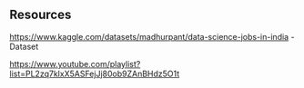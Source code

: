 ## Resources
https://www.kaggle.com/datasets/madhurpant/data-science-jobs-in-india - Dataset

https://www.youtube.com/playlist?list=PL2zq7klxX5ASFejJj80ob9ZAnBHdz5O1t
